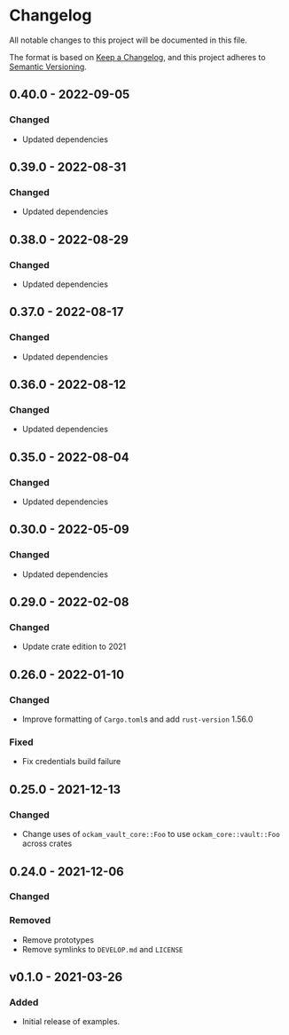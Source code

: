 # Changelog
All notable changes to this project will be documented in this file.

The format is based on [Keep a Changelog](https://keepachangelog.com/en/1.0.0/),
and this project adheres to [Semantic Versioning](https://semver.org/spec/v2.0.0.html).

## 0.40.0 - 2022-09-05

### Changed

- Updated dependencies

## 0.39.0 - 2022-08-31

### Changed

- Updated dependencies

## 0.38.0 - 2022-08-29

### Changed

- Updated dependencies

## 0.37.0 - 2022-08-17

### Changed

- Updated dependencies

## 0.36.0 - 2022-08-12

### Changed

- Updated dependencies

## 0.35.0 - 2022-08-04

### Changed

- Updated dependencies

## 0.30.0 - 2022-05-09

### Changed

- Updated dependencies

## 0.29.0 - 2022-02-08

### Changed

- Update crate edition to 2021

## 0.26.0 - 2022-01-10

### Changed

- Improve formatting of `Cargo.toml`s  and add `rust-version` 1.56.0

### Fixed

- Fix credentials build failure

## 0.25.0 - 2021-12-13

### Changed

- Change uses of `ockam_vault_core::Foo` to use `ockam_core::vault::Foo` across crates

## 0.24.0 - 2021-12-06

### Changed

### Removed

- Remove prototypes
- Remove symlinks to `DEVELOP.md` and `LICENSE`



## v0.1.0 - 2021-03-26
### Added

- Initial release of examples.
